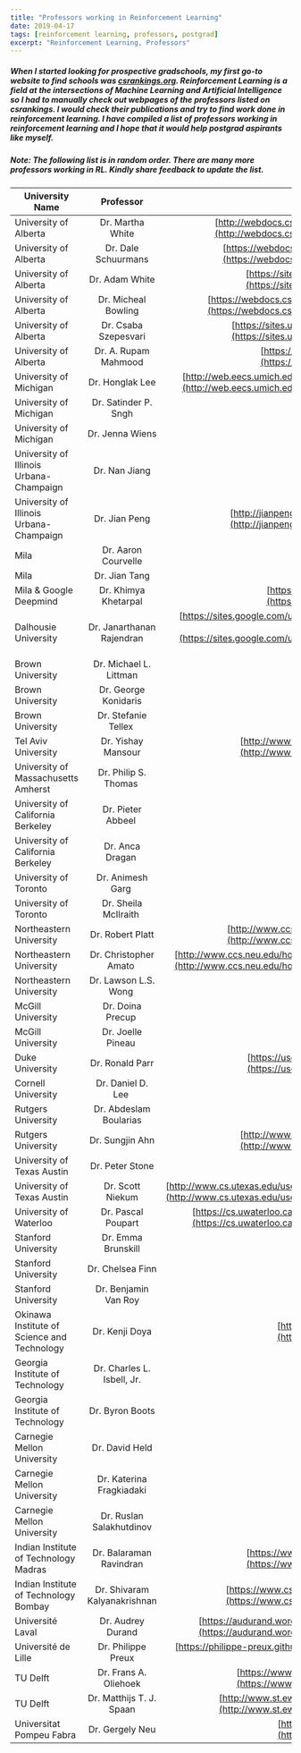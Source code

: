 ```yaml
---
title: "Professors working in Reinforcement Learning"
date: 2019-04-17
tags: [reinforcement learning, professors, postgrad]
excerpt: "Reinforcement Learning, Professors"
---
```


##### When I started looking for prospective gradschools, my first go-to website to find schools was [csrankings.org](http://csrankings.org). Reinforcement Learning is a field at the intersections of Machine Learning and Artificial Intelligence so I had to manually check out webpages of the professors listed on csrankings. I would check their publications and try to find work done in reinforcement learning. I have compiled a list of professors working in reinforcement learning and I hope that it would help postgrad aspirants like myself. 

##### Note: The following list is in random order. There are many more professors working in RL. Kindly share feedback to update the list.

| University Name        | Professor            | Link to Webpage  |
| ------------- |:-------------:|  -----:|
| University of Alberta  | Dr. Martha White     | [http://webdocs.cs.ualberta.ca/~whitem/](http://webdocs.cs.ualberta.ca/~whitem/) |
| University of Alberta  | Dr. Dale Schuurmans  | [https://webdocs.cs.ualberta.ca/~dale/](https://webdocs.cs.ualberta.ca/~dale/)|
| University of Alberta  | Dr. Adam White       | [https://sites.ualberta.ca/~amw8/](https://sites.ualberta.ca/~amw8/)|
| University of Alberta  | Dr. Micheal Bowling  | [https://webdocs.cs.ualberta.ca/~bowling/](https://webdocs.cs.ualberta.ca/~bowling/)|
| University of Alberta  | Dr. Csaba Szepesvari | [https://sites.ualberta.ca/~szepesva/](https://sites.ualberta.ca/~szepesva/)|
| University of Alberta  | Dr. A. Rupam Mahmood| [https://armahmood.github.io/](https://armahmood.github.io/)|
| University of Michigan | Dr. Honglak Lee      | [http://web.eecs.umich.edu/~honglak/index.html](http://web.eecs.umich.edu/~honglak/index.html)|
| University of Michigan | Dr. Satinder P. Sngh | |
| University of Michigan | Dr. Jenna Wiens | |
| University of Illinois Urbana-Champaign | Dr. Nan Jiang | |
| University of Illinois Urbana-Champaign | Dr. Jian Peng | [http://jianpeng.web.engr.illinois.edu/](http://jianpeng.web.engr.illinois.edu/)|
| Mila | Dr. Aaron Courvelle | |
| Mila | Dr. Jian Tang | |
| Mila & Google Deepmind | Dr. Khimya Khetarpal | [https://kkhetarpal.github.io/](https://kkhetarpal.github.io/)
| Dalhousie University | Dr. Janarthanan Rajendran | [https://sites.google.com/umich.edu/janarthanan-rajendran/](https://sites.google.com/umich.edu/janarthanan-rajendran/)
| Brown University | Dr. Michael L. Littman | |
| Brown University | Dr. George Konidaris | |
| Brown University | Dr. Stefanie Tellex | |
| Tel Aviv University | Dr. Yishay Mansour | [http://www.cs.tau.ac.il/~mansour/](http://www.cs.tau.ac.il/~mansour/)|
| University of Massachusetts Amherst | Dr. Philip S. Thomas | |
| University of California Berkeley | Dr. Pieter Abbeel | |
| University of California Berkeley | Dr. Anca Dragan | |
| University of Toronto | Dr. Animesh Garg | |
| University of Toronto | Dr. Sheila McIlraith | |
| Northeastern University | Dr. Robert Platt |[http://www.ccs.neu.edu/home/rplatt/](http://www.ccs.neu.edu/home/rplatt/) |
| Northeastern University | Dr. Christopher Amato | [http://www.ccs.neu.edu/home/camato/index.html](http://www.ccs.neu.edu/home/camato/index.html)|
| Northeastern University | Dr. Lawson L.S. Wong | |
| McGill University | Dr. Doina Precup | |
| McGill University | Dr. Joelle Pineau | |
| Duke University | Dr. Ronald Parr| [https://users.cs.duke.edu/~parr/](https://users.cs.duke.edu/~parr/) |
| Cornell University | Dr. Daniel D. Lee | |
| Rutgers University | Dr. Abdeslam Boularias | |
| Rutgers University | Dr. Sungjin Ahn | [http://www.sungjinahn.com/home](http://www.sungjinahn.com/home)|
| University of Texas Austin | Dr. Peter Stone | |
| University of Texas Austin | Dr. Scott Niekum | [http://www.cs.utexas.edu/users/sniekum/index.php](http://www.cs.utexas.edu/users/sniekum/index.php)|
| University of Waterloo | Dr. Pascal Poupart | [https://cs.uwaterloo.ca/~ppoupart/index.html](https://cs.uwaterloo.ca/~ppoupart/index.html)|
| Stanford University | Dr. Emma Brunskill | |
| Stanford University | Dr. Chelsea Finn | |
| Stanford University | Dr. Benjamin Van Roy | |
| Okinawa Institute of Science and Technology | Dr. Kenji Doya | [https://groups.oist.jp/ncu](https://groups.oist.jp/ncu) |
| Georgia Institute of Technology | Dr. Charles L. Isbell, Jr. | |
| Georgia Institute of Technology | Dr. Byron Boots | |
| Carnegie Mellon University | Dr. David Held | |
| Carnegie Mellon University | Dr. Katerina Fragkiadaki | |
| Carnegie Mellon University | Dr. Ruslan Salakhutdinov | |
| Indian Institute of Technology Madras | Dr. Balaraman Ravindran | [https://www.cse.iitm.ac.in/~ravi/](https://www.cse.iitm.ac.in/~ravi/)|
| Indian Institute of Technology Bombay | Dr. Shivaram Kalyanakrishnan | [https://www.cse.iitb.ac.in/~shivaram/](https://www.cse.iitb.ac.in/~shivaram/)|
| Université Laval | Dr. Audrey Durand | [https://audurand.wordpress.com/a-propos/](https://audurand.wordpress.com/a-propos/)|
| Université de Lille | Dr. Philippe Preux | [https://philippe-preux.github.io/](https://philippe-preux.github.io/)|
| TU Delft | Dr. Frans A. Oliehoek | [https://www.fransoliehoek.net/wp/](https://www.fransoliehoek.net/wp/)|
| TU Delft | Dr. Matthijs T. J. Spaan | [http://www.st.ewi.tudelft.nl/~mtjspaan/](http://www.st.ewi.tudelft.nl/~mtjspaan/)|
| Universitat Pompeu Fabra | Dr. Gergely Neu | [http://cs.bme.hu/~gergo/](http://cs.bme.hu/~gergo/)|